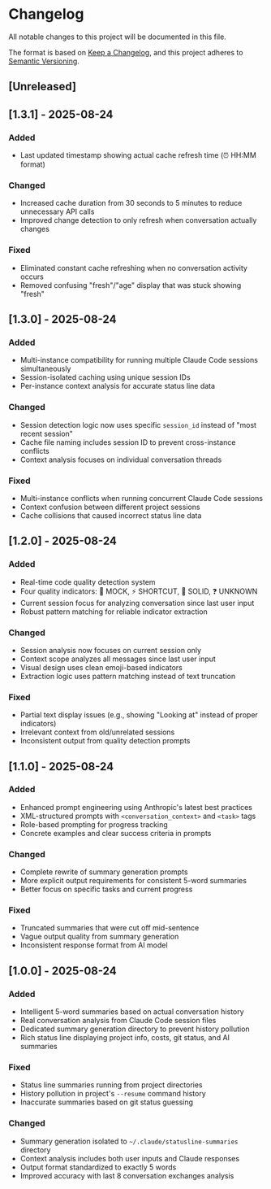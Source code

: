 # Changelog

All notable changes to this project will be documented in this file.

The format is based on [Keep a Changelog](https://keepachangelog.com/en/1.0.0/),
and this project adheres to [Semantic Versioning](https://semver.org/spec/v2.0.0.html).

## [Unreleased]

## [1.3.1] - 2025-08-24

### Added
- Last updated timestamp showing actual cache refresh time (⏰ HH:MM format)

### Changed
- Increased cache duration from 30 seconds to 5 minutes to reduce unnecessary API calls
- Improved change detection to only refresh when conversation actually changes

### Fixed
- Eliminated constant cache refreshing when no conversation activity occurs
- Removed confusing "fresh"/"age" display that was stuck showing "fresh"

## [1.3.0] - 2025-08-24

### Added
- Multi-instance compatibility for running multiple Claude Code sessions simultaneously
- Session-isolated caching using unique session IDs
- Per-instance context analysis for accurate status line data

### Changed
- Session detection logic now uses specific `session_id` instead of "most recent session"
- Cache file naming includes session ID to prevent cross-instance conflicts
- Context analysis focuses on individual conversation threads

### Fixed
- Multi-instance conflicts when running concurrent Claude Code sessions
- Context confusion between different project sessions
- Cache collisions that caused incorrect status line data

## [1.2.0] - 2025-08-24

### Added
- Real-time code quality detection system
- Four quality indicators: 🚨 MOCK, ⚡ SHORTCUT, 🎯 SOLID, ❓ UNKNOWN
- Current session focus for analyzing conversation since last user input
- Robust pattern matching for reliable indicator extraction

### Changed
- Session analysis now focuses on current session only
- Context scope analyzes all messages since last user input
- Visual design uses clean emoji-based indicators
- Extraction logic uses pattern matching instead of text truncation

### Fixed
- Partial text display issues (e.g., showing "Looking at" instead of proper indicators)
- Irrelevant context from old/unrelated sessions
- Inconsistent output from quality detection prompts

## [1.1.0] - 2025-08-24

### Added
- Enhanced prompt engineering using Anthropic's latest best practices
- XML-structured prompts with `<conversation_context>` and `<task>` tags
- Role-based prompting for progress tracking
- Concrete examples and clear success criteria in prompts

### Changed
- Complete rewrite of summary generation prompts
- More explicit output requirements for consistent 5-word summaries
- Better focus on specific tasks and current progress

### Fixed
- Truncated summaries that were cut off mid-sentence
- Vague output quality from summary generation
- Inconsistent response format from AI model

## [1.0.0] - 2025-08-24

### Added
- Intelligent 5-word summaries based on actual conversation history
- Real conversation analysis from Claude Code session files
- Dedicated summary generation directory to prevent history pollution
- Rich status line displaying project info, costs, git status, and AI summaries

### Fixed
- Status line summaries running from project directories
- History pollution in project's `--resume` command history
- Inaccurate summaries based on git status guessing

### Changed
- Summary generation isolated to `~/.claude/statusline-summaries` directory
- Context analysis includes both user inputs and Claude responses
- Output format standardized to exactly 5 words
- Improved accuracy with last 8 conversation exchanges analysis